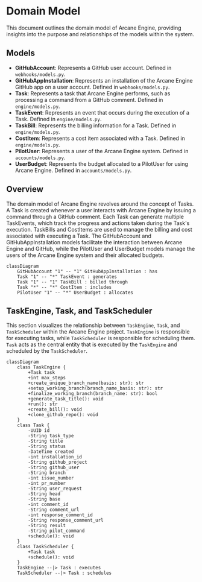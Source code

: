 # Domain Model

This document outlines the domain model of Arcane Engine, providing insights into the purpose and relationships of the models within the system.

## Models
- **GitHubAccount**: Represents a GitHub user account. Defined in `webhooks/models.py`.
- **GitHubAppInstallation**: Represents an installation of the Arcane Engine GitHub app on a user account. Defined in `webhooks/models.py`.
- **Task**: Represents a task that Arcane Engine performs, such as processing a command from a GitHub comment. Defined in `engine/models.py`.
- **TaskEvent**: Represents an event that occurs during the execution of a Task. Defined in `engine/models.py`.
- **TaskBill**: Represents the billing information for a Task. Defined in `engine/models.py`.
- **CostItem**: Represents a cost item associated with a Task. Defined in `engine/models.py`.
- **PilotUser**: Represents a user of the Arcane Engine system. Defined in `accounts/models.py`.
- **UserBudget**: Represents the budget allocated to a PilotUser for using Arcane Engine. Defined in `accounts/models.py`.

## Overview
The domain model of Arcane Engine revolves around the concept of Tasks. A Task is created whenever a user interacts with Arcane Engine by issuing a command through a GitHub comment. Each Task can generate multiple TaskEvents, which track the progress and actions taken during the Task's execution. TaskBills and CostItems are used to manage the billing and cost associated with executing a Task. The GitHubAccount and GitHubAppInstallation models facilitate the interaction between Arcane Engine and GitHub, while the PilotUser and UserBudget models manage the users of the Arcane Engine system and their allocated budgets.

```mermaid
classDiagram
    GitHubAccount "1" -- "1" GitHubAppInstallation : has
    Task "1" -- "*" TaskEvent : generates
    Task "1" -- "1" TaskBill : billed through
    Task "*" -- "*" CostItem : includes
    PilotUser "1" -- "*" UserBudget : allocates
```

## TaskEngine, Task, and TaskScheduler

This section visualizes the relationship between `TaskEngine`, `Task`, and `TaskScheduler` within the Arcane Engine project. `TaskEngine` is responsible for executing tasks, while `TaskScheduler` is responsible for scheduling them. `Task` acts as the central entity that is executed by the `TaskEngine` and scheduled by the `TaskScheduler`.

```mermaid
classDiagram
    class TaskEngine {
        +Task task
        +int max_steps
        +create_unique_branch_name(basis: str): str
        +setup_working_branch(branch_name_basis: str): str
        +finalize_working_branch(branch_name: str): bool
        +generate_task_title(): void
        +run(): str
        +create_bill(): void
        +clone_github_repo(): void
    }
    class Task {
        -UUID id
        -String task_type
        -String title
        -String status
        -DateTime created
        -int installation_id
        -String github_project
        -String github_user
        -String branch
        -int issue_number
        -int pr_number
        -String user_request
        -String head
        -String base
        -int comment_id
        -String comment_url
        -int response_comment_id
        -String response_comment_url
        -String result
        -String pilot_command
        +schedule(): void
    }
    class TaskScheduler {
        +Task task
        +schedule(): void
    }
    TaskEngine --|> Task : executes
    TaskScheduler --|> Task : schedules
```

